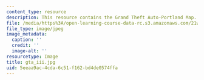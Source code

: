 ```yaml
---
content_type: resource
description: This resource contains the Grand Theft Auto-Portland Map.
file: /media/https%3A/open-learning-course-data-rc.s3.amazonaws.com/21w-765j-interactive-and-non-linear-narrative-theory-and-practice-spring-2006/5eeaa9ac4cda6c51f162bd4de0574ffa_gta_iii.jpg
file_type: image/jpeg
image_metadata:
  caption: ''
  credit: ''
  image-alt: ''
resourcetype: Image
title: gta_iii.jpg
uid: 5eeaa9ac-4cda-6c51-f162-bd4de0574ffa
---
```

